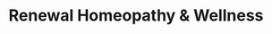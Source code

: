 ---
title: "Renewal Homeopathy & Wellness"
url: /calgary/renewal-homeopathy-und-wellness/
shop: Allgemein
---